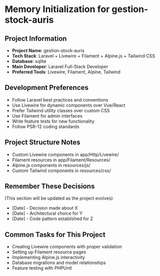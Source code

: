 # Memory Initialization for gestion-stock-auris

## Project Information
- **Project Name**: gestion-stock-auris
- **Tech Stack**: Laravel + Livewire + Filament + Alpine.js + Tailwind CSS
- **Database**: sqlite
- **Main Developer**: Laravel Full-Stack Developer
- **Preferred Tools**: Livewire, Filament, Alpine, Tailwind

## Development Preferences
- Follow Laravel best practices and conventions
- Use Livewire for dynamic components over Vue/React
- Prefer Tailwind utility classes over custom CSS
- Use Filament for admin interfaces
- Write feature tests for new functionality
- Follow PSR-12 coding standards

## Project Structure Notes
- Custom Livewire components in app/Http/Livewire/
- Filament resources in app/Filament/Resources/
- Alpine.js components in resources/js/
- Custom Tailwind components in resources/css/

## Remember These Decisions
(This section will be updated as the project evolves)
- [Date] - Decision made about X
- [Date] - Architectural choice for Y
- [Date] - Code pattern established for Z

## Common Tasks for This Project
- Creating Livewire components with proper validation
- Setting up Filament resource pages
- Implementing Alpine.js interactivity
- Database migrations and model relationships
- Feature testing with PHPUnit

